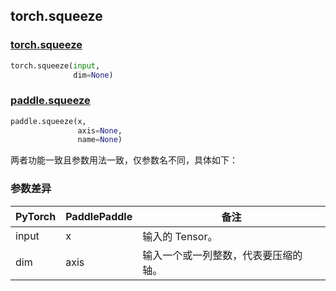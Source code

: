 ## torch.squeeze
### [torch.squeeze](https://pytorch.org/docs/stable/generated/torch.squeeze.html?highlight=squeeze#torch.squeeze)

```python
torch.squeeze(input,
              dim=None)
```

### [paddle.squeeze](https://www.paddlepaddle.org.cn/documentation/docs/zh/api/paddle/squeeze_cn.html#squeeze)

```python
paddle.squeeze(x,
               axis=None,
               name=None)
```

两者功能一致且参数用法一致，仅参数名不同，具体如下：
### 参数差异
| PyTorch       | PaddlePaddle | 备注                                                   |
| ------------- | ------------ | ------------------------------------------------------ |
| input         | x            | 输入的 Tensor。                   |
| dim           | axis         | 输入一个或一列整数，代表要压缩的轴。 |
